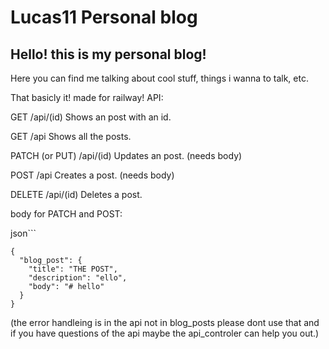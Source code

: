 # Lucas11 Personal blog

## Hello! this is my personal blog!

Here you can find me talking about cool stuff, things i wanna to talk, etc.

That basicly it! made for railway!
API:

GET /api/(id) Shows an post with an id.

GET /api Shows all the posts.

PATCH (or PUT) /api/(id) Updates an post. (needs body)

POST /api Creates a post. (needs body)

DELETE /api/(id) Deletes a post.

body for PATCH and POST:

json```
```
{
  "blog_post": {
    "title": "THE POST",
    "description": "ello",
    "body": "# hello"
  }
}
```
(the error handleing is in the api not in blog_posts please dont use that and if you have questions of the api maybe the api_controler can help you out.)
